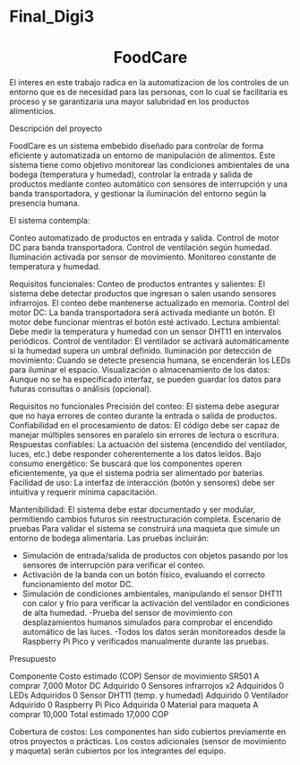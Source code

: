 # Final_Digi3

<h1 align="center"> FoodCare </h1>
El interes en este trabajo radica en la automatizacion de los controles de un entorno que es de necesidad para las personas,
con lo cual se facilitaria es proceso y se garantizaria una mayor salubridad en los productos alimenticios.

Descripción del proyecto

FoodCare es un sistema embebido diseñado para controlar de forma eficiente y automatizada un entorno de manipulación de alimentos. Este sistema tiene como objetivo monitorear las condiciones ambientales de una bodega (temperatura y humedad), controlar la entrada y salida de productos mediante conteo automático con sensores de interrupción y una banda transportadora, y gestionar la iluminación del entorno según la presencia humana.

El sistema contempla:

Conteo automatizado de productos en entrada y salida.
Control de motor DC para banda transportadora.
Control de ventilación según humedad.
Iluminación activada por sensor de movimiento.
Monitoreo constante de temperatura y humedad.

Requisitos funcionales:
Conteo de productos entrantes y salientes:
El sistema debe detectar productos que ingresan o salen usando sensores infrarrojos.
El conteo debe mantenerse actualizado en memoria.
Control del motor DC:
La banda transportadora será activada mediante un botón.
El motor debe funcionar mientras el botón esté activado.
Lectura ambiental:
Debe medir la temperatura y humedad con un sensor DHT11 en intervalos periódicos.
Control de ventilador:
El ventilador se activará automáticamente si la humedad supera un umbral definido.
Iluminación por detección de movimiento:
Cuando se detecte presencia humana, se encenderán los LEDs para iluminar el espacio.
Visualización o almacenamiento de los datos:
Aunque no se ha especificado interfaz, se pueden guardar los datos para futuras consultas o análisis (opcional).

Requisitos no funcionales
Precisión del conteo:
El sistema debe asegurar que no haya errores de conteo durante la entrada o salida de productos.
Confiabilidad en el procesamiento de datos:
El código debe ser capaz de manejar múltiples sensores en paralelo sin errores de lectura o escritura.
Respuestas confiables:
La actuación del sistema (encendido del ventilador, luces, etc.) debe responder coherentemente a los datos leídos.
Bajo consumo energético:
Se buscará que los componentes operen eficientemente, ya que el sistema podría ser alimentado por baterías.
Facilidad de uso:
La interfaz de interacción (botón y sensores) debe ser intuitiva y requerir mínima capacitación.

Mantenibilidad:
El sistema debe estar documentado y ser modular, permitiendo cambios futuros sin reestructuración completa.
Escenario de pruebas
Para validar el sistema se construirá una maqueta que simule un entorno de bodega alimentaria. Las pruebas incluirán:

- Simulación de entrada/salida de productos con objetos pasando por los sensores de interrupción para verificar el conteo.
- Activación de la banda con un botón físico, evaluando el correcto funcionamiento del motor DC.
- Simulación de condiciones ambientales, manipulando el sensor DHT11 con calor y frío para verificar la activación del ventilador en condiciones de alta humedad.
-Prueba del sensor de movimiento con desplazamientos humanos simulados para comprobar el encendido automático de las luces.
-Todos los datos serán monitoreados desde la Raspberry Pi Pico y verificados manualmente durante las pruebas.

Presupuesto

Componente        	                      Costo estimado (COP)
Sensor de movimiento SR501	A comprar	    7,000
Motor DC	Adquirido	                      0
Sensores infrarrojos x2	Adquiridos	      0
LEDs	Adquiridos	                        0
Sensor DHT11 (temp. y humedad)	Adquirido	0
Ventilador	Adquirido	                    0
Raspberry Pi Pico	Adquirida	              0
Material para maqueta	A comprar	          10,000
Total estimado		                        17,000 COP

Cobertura de costos: Los componentes han sido cubiertos previamente en otros proyectos o prácticas. Los costos adicionales (sensor de movimiento y maqueta) serán cubiertos por los integrantes del equipo.




